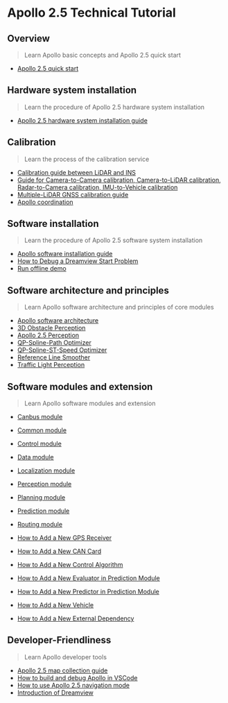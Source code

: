 # Apollo 2.5 Technical Tutorial




## Overview
> Learn Apollo basic concepts and Apollo 2.5 quick start

  * [Apollo 2.5 quick start](https://github.com/ApolloAuto/apollo/blob/master/docs/quickstart/apollo_2_5_quick_start.md "Apollo 2.5 quick start")

## Hardware system installation
> Learn the procedure of Apollo 2.5 hardware system installation

  * [Apollo 2.5 hardware system installation guide](https://github.com/ApolloAuto/apollo/blob/master/docs/quickstart/apollo_2_5_hardware_system_installation_guide_v1.md "Apollo 2.5 hardware system installation guide")

## Calibration
> Learn the process of the calibration service

  * [Calibration guide between LiDAR and INS](https://github.com/ApolloAuto/apollo/blob/master/docs/quickstart/apollo_1_5_lidar_calibration_guide.md "Calibration guide between LiDAR and INS")
  * [Guide for Camera-to-Camera calibration, Camera-to-LiDAR calibration, Radar-to-Camera calibration, IMU-to-Vehicle calibration](https://github.com/ApolloAuto/apollo/blob/master/docs/quickstart/apollo_2_0_sensor_calibration_guide.md "Guide for Camera-to-Camera Calibration, Camera-to-LiDAR Calibration, Radar-to-Camera Calibration, IMU-to-Vehicle Calibration")
  * [Multiple-LiDAR GNSS calibration guide](https://github.com/ApolloAuto/apollo/blob/master/docs/quickstart/multiple_lidar_gnss_calibration_guide.md "Multiple-LiDAR GNSS calibration guide")
  * [Apollo coordination](https://github.com/ApolloAuto/apollo/blob/master/docs/specs/coordination.pdf "Apollo coordination")


## Software installation
> Learn the procedure of Apollo 2.5 software system installation

  * [Apollo software installation guide](https://github.com/ApolloAuto/apollo/blob/master/docs/quickstart/apollo_software_installation_guide.md "Apollo software installation guide")
  * [How to Debug a Dreamview Start Problem](https://github.com/ApolloAuto/apollo/blob/master/docs/howto/how_to_debug_dreamview_start_problem.md)
  * [Run offline demo](https://github.com/ApolloAuto/apollo/blob/master/docs/demo_guide/README.md "Run offline demo")


## Software architecture and principles
> Learn Apollo software architecture and principles of core modules

  * [Apollo software architecture](https://github.com/ApolloAuto/apollo/blob/master/docs/specs/Apollo_2.0_Software_Architecture.md "Apollo software architecture")
  * [3D Obstacle Perception](https://github.com/ApolloAuto/apollo/blob/master/docs/specs/3d_obstacle_perception.md)
  * [Apollo 2.5 Perception](https://github.com/ApolloAuto/apollo/blob/master/docs/specs/perception_apollo_2.5.md)
  * [QP-Spline-Path Optimizer](https://github.com/ApolloAuto/apollo/blob/master/docs/specs/qp_spline_path_optimizer.md)
  * [QP-Spline-ST-Speed Optimizer](https://github.com/ApolloAuto/apollo/blob/master/docs/specs/qp_spline_st_speed_optimizer.md)
  * [Reference Line Smoother](https://github.com/ApolloAuto/apollo/blob/master/docs/specs/reference_line_smoother.md)
  * [Traffic Light Perception](https://github.com/ApolloAuto/apollo/blob/master/docs/specs/traffic_light.md)


## Software modules and extension
> Learn Apollo software modules and extension

  * [Canbus module](https://github.com/ApolloAuto/apollo/blob/master/modules/canbus/README.md)
  * [Common module](https://github.com/ApolloAuto/apollo/blob/master/modules/common/README.md)
  * [Control module](https://github.com/ApolloAuto/apollo/blob/master/modules/control/README.md)
  * [Data module](https://github.com/ApolloAuto/apollo/blob/master/modules/data/README.md)
  * [Localization module](https://github.com/ApolloAuto/apollo/blob/master/modules/localization/README.md)
  * [Perception module](https://github.com/ApolloAuto/apollo/blob/master/modules/perception/README.md)
  * [Planning module](https://github.com/ApolloAuto/apollo/blob/master/modules/planning/README.md)
  * [Prediction module](https://github.com/ApolloAuto/apollo/blob/master/modules/prediction/README.md)
  * [Routing module](https://github.com/ApolloAuto/apollo/blob/master/modules/routing/README.md)

  * [How to Add a New GPS Receiver](https://github.com/ApolloAuto/apollo/blob/master/docs/howto/how_to_add_a_gps_receiver.md "How to add a new GPS Receiver")
  * [How to Add a New CAN Card](https://github.com/ApolloAuto/apollo/blob/master/docs/howto/how_to_add_a_new_can_card.md "How to Add a New CAN Card")
  * [How to Add a New Control Algorithm](https://github.com/ApolloAuto/apollo/blob/master/docs/howto/how_to_add_a_new_control_algorithm.md "How to Add a New Control Algorithm")
  * [How to Add a New Evaluator in Prediction Module](https://github.com/ApolloAuto/apollo/blob/master/docs/howto/how_to_add_a_new_evaluator_in_prediction_module.md)
  * [How to Add a New Predictor in Prediction Module](https://github.com/ApolloAuto/apollo/blob/master/docs/howto/how_to_add_a_new_predictor_in_prediction_module.md)
  * [How to Add a New Vehicle](https://github.com/ApolloAuto/apollo/blob/master/docs/howto/how_to_add_a_new_vehicle.md)
  * [How to Add a New External Dependency](https://github.com/ApolloAuto/apollo/blob/master/docs/howto/how_to_add_an_external_dependency.md)


## Developer-Friendliness
> Learn Apollo developer tools

  * [Apollo 2.5 map collection guide](https://github.com/ApolloAuto/apollo/blob/master/docs/quickstart/apollo_2_5_map_collection_guide.md "Apollo 2.5 map collection guide")
  * [How  to build and debug Apollo in VSCode](https://github.com/ApolloAuto/apollo/blob/master/docs/howto/how_to_build_and_debug_apollo_in_vscode_cn.md "How  to build and debug Apollo in VSCode")
  * [How to use Apollo 2.5 navigation mode](https://github.com/ApolloAuto/apollo/blob/master/docs/howto/how_to_use_apollo_2.5_navigation_mode_cn.md "[How to use Apollo 2.5 navigation mode")
  * [Introduction of Dreamview](https://github.com/ApolloAuto/apollo/blob/master/docs/specs/dreamview_usage_table.md "Introduction of Dreamview")

 
